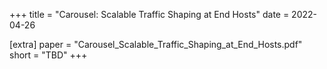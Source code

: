 +++
title = "Carousel: Scalable Traffic Shaping at End Hosts"
date = 2022-04-26

[extra]
paper = "Carousel_Scalable_Traffic_Shaping_at_End_Hosts.pdf"
short = "TBD"
+++

